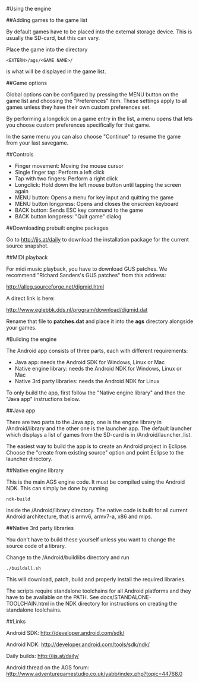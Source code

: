 #Using the engine


##Adding games to the game list

By default games have to be placed into the external storage device. This is
usually the SD-card, but this can vary.

Place the game into the directory

    <EXTERN>/ags/<GAME NAME>/

<GAME NAME> is what will be displayed in the game list.



##Game options

Global options can be configured by pressing the MENU button on the game list
and choosing the "Preferences" item. These settings apply to all games unless
they have their own custom preferences set.

By performing a longclick on a game entry in the list, a menu opens that lets
you choose custom preferences specifically for that game.

In the same menu you can also choose "Continue" to resume the game from
your last savegame.



##Controls

-   Finger movement: Moving the mouse cursor
-   Single finger tap: Perform a left click
-   Tap with two fingers: Perform a right click
-   Longclick: Hold down the left mouse button until tapping the screen again
-   MENU button: Opens a menu for key input and quitting the game
-   MENU button longpress: Opens and closes the onscreen keyboard
-   BACK button: Sends ESC key command to the game
-   BACK button longpress: "Quit game" dialog




##Downloading prebuilt engine packages

Go to http://jjs.at/daily to download the installation package for the current
source snapshot.



##MIDI playback

For midi music playback, you have to download GUS patches. We recommend
"Richard Sanders's GUS patches" from this address:

http://alleg.sourceforge.net/digmid.html

A direct link is here:

http://www.eglebbk.dds.nl/program/download/digmid.dat

Rename that file to **patches.dat** and place it into the **ags**
directory alongside your games.



#Building the engine

The Android app consists of three parts, each with different requirements:

-   Java app: needs the Android SDK for Windows, Linux or Mac
-   Native engine library: needs the Android NDK for Windows, Linux or Mac
-   Native 3rd party libraries: needs the Android NDK for Linux

To only build the app, first follow the "Native engine library" and then the "Java app"
instructions below.

##Java app

There are two parts to the Java app, one is the engine library in <SOURCE>/Android/library
and the other one is the launcher app. The default launcher which displays a list
of games from the SD-card is in <SOURCE>/Android/launcher_list.

The easiest way to build the app is to create an Android project in Eclipse. Choose the
"create from existing source" option and point Eclipse to the launcher directory.



##Native engine library

This is the main AGS engine code. It must be compiled using the Android NDK. This can
simply be done by running

    ndk-build

inside the <SOURCE>/Android/library directory.
The native code is built for all current Android architecture, that is armv6, armv7-a,
x86 and mips.


##Native 3rd party libraries

You don't have to build these yourself unless you want to change the source code of
a library.

Change to the <SOURCE>/Android/buildlibs directory and run

    ./buildall.sh

This will download, patch, build and properly install the required libraries.

The scripts require standalone toolchains for all Android platforms and they have to
be available on the PATH. See docs/STANDALONE-TOOLCHAIN.html in the NDK directory
for instructions on creating the standalone toolchains.


##Links

Android SDK: http://developer.android.com/sdk/

Android NDK: http://developer.android.com/tools/sdk/ndk/

Daily builds: http://jjs.at/daily/

Android thread on the AGS forum: http://www.adventuregamestudio.co.uk/yabb/index.php?topic=44768.0
